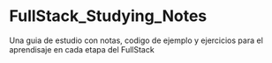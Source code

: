 # FullStack_Studying_Notes
Una guia de estudio con notas, codigo de ejemplo y ejercicios para el aprendisaje en cada etapa del FullStack
